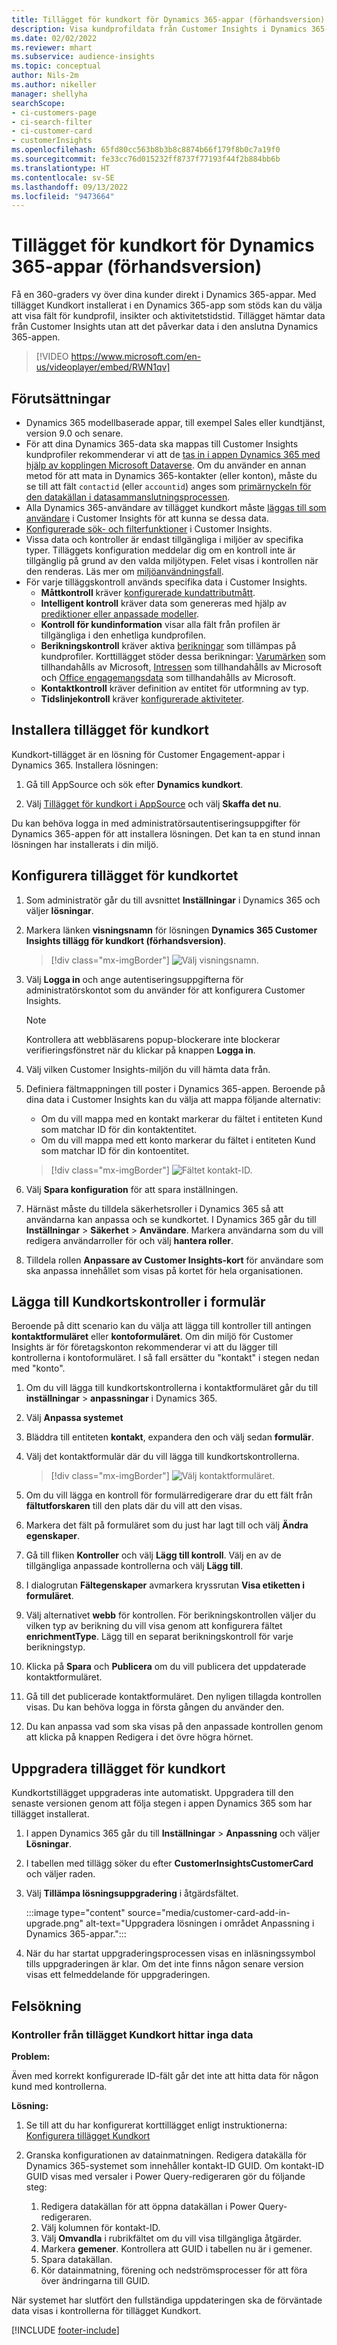 ```yaml
---
title: Tillägget för kundkort för Dynamics 365-appar (förhandsversion) (innehåller video)
description: Visa kundprofildata från Customer Insights i Dynamics 365-appar med det här tillägget.
ms.date: 02/02/2022
ms.reviewer: mhart
ms.subservice: audience-insights
ms.topic: conceptual
author: Nils-2m
ms.author: nikeller
manager: shellyha
searchScope:
- ci-customers-page
- ci-search-filter
- ci-customer-card
- customerInsights
ms.openlocfilehash: 65fd80cc563b8b3b8c8874b66f179f8b0c7a19f0
ms.sourcegitcommit: fe33cc76d015232ff8737f77193f44f2b884bb6b
ms.translationtype: HT
ms.contentlocale: sv-SE
ms.lasthandoff: 09/13/2022
ms.locfileid: "9473664"
---
```

# <a name="customer-card-add-in-for-dynamics-365-apps-preview"></a>Tillägget för kundkort för Dynamics 365-appar (förhandsversion)

Få en 360-graders vy över dina kunder direkt i Dynamics 365-appar. Med tillägget Kundkort installerat i en Dynamics 365-app som stöds kan du välja att visa fält för kundprofil, insikter och aktivitetstidstid. Tillägget hämtar data från Customer Insights utan att det påverkar data i den anslutna Dynamics 365-appen.

> [!VIDEO https://www.microsoft.com/en-us/videoplayer/embed/RWN1qv]

## <a name="prerequisites"></a>Förutsättningar

- Dynamics 365 modellbaserade appar, till exempel Sales eller kundtjänst, version 9.0 och senare.
- För att dina Dynamics 365-data ska mappas till Customer Insights kundprofiler rekommenderar vi att de [tas in i appen Dynamics 365 med hjälp av kopplingen Microsoft Dataverse](connect-power-query.md). Om du använder en annan metod för att mata in Dynamics 365-kontakter (eller konton), måste du se till att fält `contactid` (eller `accountid`) anges som [primärnyckeln för den datakällan i datasammanslutningsprocessen](map-entities.md#select-primary-key-and-semantic-type-for-attributes).
- Alla Dynamics 365-användare av tillägget kundkort måste [läggas till som användare](permissions.md) i Customer Insights för att kunna se dessa data.
- [Konfigurerade sök- och filterfunktioner](search-filter-index.md) i Customer Insights.
- Vissa data och kontroller är endast tillgängliga i miljöer av specifika typer. Tilläggets konfiguration meddelar dig om en kontroll inte är tillgänglig på grund av den valda miljötypen. Felet visas i kontrollen när den renderas. Läs mer om [miljöanvändningsfall](work-with-business-accounts.md).
- För varje tilläggskontroll används specifika data i Customer Insights.
  - **Måttkontroll** kräver [konfigurerade kundattributmått](measures.md).
  - **Intelligent kontroll** kräver data som genereras med hjälp av [prediktioner eller anpassade modeller](predictions-overview.md).
  - **Kontroll för kundinformation** visar alla fält från profilen är tillgängliga i den enhetliga kundprofilen.
  - **Berikningskontroll** kräver aktiva [berikningar](enrichment-hub.md) som tillämpas på kundprofiler. Korttillägget stöder dessa berikningar: [Varumärken](enrichment-microsoft.md) som tillhandahålls av Microsoft, [Intressen](enrichment-microsoft.md) som tillhandahålls av Microsoft och [Office engagemangsdata](enrichment-office.md) som tillhandahålls av Microsoft.
  - **Kontaktkontroll** kräver definition av entitet för utformning av typ.
  - **Tidslinjekontroll** kräver [konfigurerade aktiviteter](activities.md).

## <a name="install-the-customer-card-add-in"></a>Installera tillägget för kundkort

Kundkort-tillägget är en lösning för Customer Engagement-appar i Dynamics 365. Installera lösningen:

1. Gå till AppSource och sök efter **Dynamics kundkort**.

1. Välj [Tillägget för kundkort i AppSource](https://appsource.microsoft.com/product/dynamics-365/mscrm.dynamics_365_customer_insights_customer_card_addin?tab=Overview) och välj **Skaffa det nu**.

Du kan behöva logga in med administratörsautentiseringsuppgifter för Dynamics 365-appen för att installera lösningen. Det kan ta en stund innan lösningen har installerats i din miljö.

## <a name="configure-the-customer-card-add-in"></a>Konfigurera tillägget för kundkortet

1. Som administratör går du till avsnittet **Inställningar** i Dynamics 365 och väljer **lösningar**.

1. Markera länken **visningsnamn** för lösningen **Dynamics 365 Customer Insights tillägg för kundkort (förhandsversion)**.

   > [!div class="mx-imgBorder"]
   > ![Välj visningsnamn.](media/select-display-name.png "Välj visningsnamn.")

1. Välj **Logga in** och ange autentiseringsuppgifterna för administratörskontot som du använder för att konfigurera Customer Insights.

   > [!NOTE]
   > Kontrollera att webbläsarens popup-blockerare inte blockerar verifieringsfönstret när du klickar på knappen **Logga in**.

1. Välj vilken Customer Insights-miljön du vill hämta data från.

1. Definiera fältmappningen till poster i Dynamics 365-appen. Beroende på dina data i Customer Insights kan du välja att mappa följande alternativ:
   - Om du vill mappa med en kontakt markerar du fältet i entiteten Kund som matchar ID för din kontaktentitet.
   - Om du vill mappa med ett konto markerar du fältet i entiteten Kund som matchar ID för din kontoentitet.

   > [!div class="mx-imgBorder"]
   > ![Fältet kontakt-ID.](media/contact-id-field.png "Fältet kontakt-ID.")

1. Välj **Spara konfiguration** för att spara inställningen.

1. Härnäst måste du tilldela säkerhetsroller i Dynamics 365 så att användarna kan anpassa och se kundkortet. I Dynamics 365 går du till **Inställningar** > **Säkerhet** > **Användare**. Markera användarna som du vill redigera användarroller för och välj **hantera roller**.

1. Tilldela rollen **Anpassare av Customer Insights-kort** för användare som ska anpassa innehållet som visas på kortet för hela organisationen.

## <a name="add-customer-card-controls-to-forms"></a>Lägga till Kundkortskontroller i formulär

Beroende på ditt scenario kan du välja att lägga till kontroller till antingen **kontaktformuläret** eller **kontoformuläret**. Om din miljö för Customer Insights är för företagskonton rekommenderar vi att du lägger till kontrollerna i kontoformuläret. I så fall ersätter du "kontakt" i stegen nedan med "konto".

1. Om du vill lägga till kundkortskontrollerna i kontaktformuläret går du till **inställningar** > **anpassningar** i Dynamics 365.

1. Välj **Anpassa systemet**

1. Bläddra till entiteten **kontakt**, expandera den och välj sedan **formulär**.

1. Välj det kontaktformulär där du vill lägga till kundkortskontrollerna.

    > [!div class="mx-imgBorder"]
    > ![Välj kontaktformuläret.](media/contact-active-forms.png "Välj kontaktformulär.")

1. Om du vill lägga en kontroll för formulärredigerare drar du ett fält från **fältutforskaren** till den plats där du vill att den visas.

1. Markera det fält på formuläret som du just har lagt till och välj **Ändra egenskaper**.

1. Gå till fliken **Kontroller** och välj **Lägg till kontroll**. Välj en av de tillgängliga anpassade kontrollerna och välj **Lägg till**.

1. I dialogrutan **Fältegenskaper** avmarkera kryssrutan **Visa etiketten i formuläret**.

1. Välj alternativet **webb** för kontrollen. För berikningskontrollen väljer du vilken typ av berikning du vill visa genom att konfigurera fältet **enrichmentType**. Lägg till en separat berikningskontroll för varje berikningstyp.

1. Klicka på **Spara** och **Publicera** om du vill publicera det uppdaterade kontaktformuläret.

1. Gå till det publicerade kontaktformuläret. Den nyligen tillagda kontrollen visas. Du kan behöva logga in första gången du använder den.

1. Du kan anpassa vad som ska visas på den anpassade kontrollen genom att klicka på knappen Redigera i det övre högra hörnet.

## <a name="upgrade-customer-card-add-in"></a>Uppgradera tillägget för kundkort

Kundkortstillägget uppgraderas inte automatiskt. Uppgradera till den senaste versionen genom att följa stegen i appen Dynamics 365 som har tillägget installerat.

1. I appen Dynamics 365 går du till **Inställningar** > **Anpassning** och väljer **Lösningar**.

1. I tabellen med tillägg söker du efter **CustomerInsightsCustomerCard** och väljer raden.

1. Välj **Tillämpa lösningsuppgradering** i åtgärdsfältet.

   :::image type="content" source="media/customer-card-add-in-upgrade.png" alt-text="Uppgradera lösningen i området Anpassning i Dynamics 365-appar.":::

1. När du har startat uppgraderingsprocessen visas en inläsningssymbol tills uppgraderingen är klar. Om det inte finns någon senare version visas ett felmeddelande för uppgraderingen.

## <a name="troubleshooting"></a>Felsökning

### <a name="controls-from-customer-card-add-in-dont-find-data"></a>Kontroller från tillägget Kundkort hittar inga data

**Problem:**

Även med korrekt konfigurerade ID-fält går det inte att hitta data för någon kund med kontrollerna.  

**Lösning:**

1. Se till att du har konfigurerat korttillägget enligt instruktionerna: [Konfigurera tillägget Kundkort](#configure-the-customer-card-add-in)

1. Granska konfigurationen av datainmatningen. Redigera datakälla för Dynamics 365-systemet som innehåller kontakt-ID GUID. Om kontakt-ID GUID visas med versaler i Power Query-redigeraren gör du följande steg:
    1. Redigera datakällan för att öppna datakällan i Power Query-redigeraren.
    1. Välj kolumnen för kontakt-ID.
    1. Välj **Omvandla** i rubrikfältet om du vill visa tillgängliga åtgärder.
    1. Markera **gemener**. Kontrollera att GUID i tabellen nu är i gemener.
    1. Spara datakällan.
    1. Kör datainmatning, förening och nedströmsprocesser för att föra över ändringarna till GUID.

När systemet har slutfört den fullständiga uppdateringen ska de förväntade data visas i kontrollerna för tillägget Kundkort.

[!INCLUDE [footer-include](includes/footer-banner.md)]
